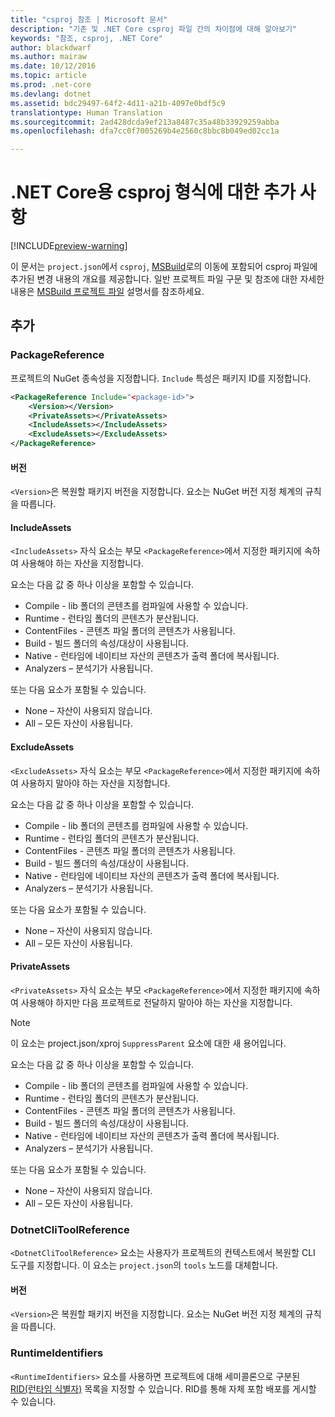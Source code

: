 ```yaml
---
title: "csproj 참조 | Microsoft 문서"
description: "기존 및 .NET Core csproj 파일 간의 차이점에 대해 알아보기"
keywords: "참조, csproj, .NET Core"
author: blackdwarf
ms.author: mairaw
ms.date: 10/12/2016
ms.topic: article
ms.prod: .net-core
ms.devlang: dotnet
ms.assetid: bdc29497-64f2-4d11-a21b-4097e0bdf5c9
translationtype: Human Translation
ms.sourcegitcommit: 2ad428dcda9ef213a8487c35a48b33929259abba
ms.openlocfilehash: dfa7cc0f7005269b4e2560c8bbc8b049ed02cc1a

---
```


# <a name="additions-to-the-csproj-format-for-net-core"></a>.NET Core용 csproj 형식에 대한 추가 사항

[!INCLUDE[preview-warning](../../../includes/warning.md)]

이 문서는 `project.json`에서 `csproj`, [MSBuild](https://github.com/Microsoft/MSBuild)로의 이동에 포함되어 csproj 파일에 추가된 변경 내용의 개요를 제공합니다. 일반 프로젝트 파일 구문 및 참조에 대한 자세한 내용은 [MSBuild 프로젝트 파일](https://docs.microsoft.com/visualstudio/msbuild/msbuild-project-file-schema-reference) 설명서를 참조하세요.  

## <a name="additions"></a>추가

### <a name="packagereference"></a>PackageReference
프로젝트의 NuGet 종속성을 지정합니다. `Include` 특성은 패키지 ID를 지정합니다. 

```xml
<PackageReference Include="<package-id>">
    <Version></Version>
    <PrivateAssets></PrivateAssets>
    <IncludeAssets></IncludeAssets>
    <ExcludeAssets></ExcludeAssets>
</PackageReference>
```

#### <a name="version"></a>버전
`<Version>`은 복원할 패키지 버전을 지정합니다. 요소는 NuGet 버전 지정 체계의 규칙을 따릅니다.

#### <a name="includeassets"></a>IncludeAssets
`<IncludeAssets>` 자식 요소는 부모 `<PackageReference>`에서 지정한 패키지에 속하여 사용해야 하는 자산을 지정합니다. 

요소는 다음 값 중 하나 이상을 포함할 수 있습니다.

* Compile - lib 폴더의 콘텐츠를 컴파일에 사용할 수 있습니다.
* Runtime - 런타임 폴더의 콘텐츠가 분산됩니다.
* ContentFiles - 콘텐츠 파일 폴더의 콘텐츠가 사용됩니다.
* Build - 빌드 폴더의 속성/대상이 사용됩니다.
* Native - 런타임에 네이티브 자산의 콘텐츠가 출력 폴더에 복사됩니다.
* Analyzers – 분석기가 사용됩니다.

또는 다음 요소가 포함될 수 있습니다.

* None – 자산이 사용되지 않습니다.
* All – 모든 자산이 사용됩니다.

#### <a name="excludeassets"></a>ExcludeAssets
`<ExcludeAssets>` 자식 요소는 부모 `<PackageReference>`에서 지정한 패키지에 속하여 사용하지 말아야 하는 자산을 지정합니다.

요소는 다음 값 중 하나 이상을 포함할 수 있습니다.

* Compile - lib 폴더의 콘텐츠를 컴파일에 사용할 수 있습니다.
* Runtime - 런타임 폴더의 콘텐츠가 분산됩니다.
* ContentFiles - 콘텐츠 파일 폴더의 콘텐츠가 사용됩니다.
* Build - 빌드 폴더의 속성/대상이 사용됩니다.
* Native - 런타임에 네이티브 자산의 콘텐츠가 출력 폴더에 복사됩니다.
* Analyzers – 분석기가 사용됩니다.

또는 다음 요소가 포함될 수 있습니다.

* None – 자산이 사용되지 않습니다.
* All – 모든 자산이 사용됩니다.

#### <a name="privateassets"></a>PrivateAssets
`<PrivateAssets>` 자식 요소는 부모 `<PackageReference>`에서 지정한 패키지에 속하여 사용해야 하지만 다음 프로젝트로 전달하지 말아야 하는 자산을 지정합니다. 

> [!NOTE]
> 이 요소는 project.json/xproj `SuppressParent` 요소에 대한 새 용어입니다. 

요소는 다음 값 중 하나 이상을 포함할 수 있습니다.

* Compile - lib 폴더의 콘텐츠를 컴파일에 사용할 수 있습니다.
* Runtime - 런타임 폴더의 콘텐츠가 분산됩니다.
* ContentFiles - 콘텐츠 파일 폴더의 콘텐츠가 사용됩니다.
* Build - 빌드 폴더의 속성/대상이 사용됩니다.
* Native - 런타임에 네이티브 자산의 콘텐츠가 출력 폴더에 복사됩니다.
* Analyzers – 분석기가 사용됩니다.

또는 다음 요소가 포함될 수 있습니다.

* None – 자산이 사용되지 않습니다.
* All – 모든 자산이 사용됩니다.

### <a name="dotnetclitoolreference"></a>DotnetCliToolReference
`<DotnetCliToolReference>` 요소는 사용자가 프로젝트의 컨텍스트에서 복원할 CLI 도구를 지정합니다. 이 요소는 `project.json`의 `tools` 노드를 대체합니다. 

#### <a name="version"></a>버전
`<Version>`은 복원할 패키지 버전을 지정합니다. 요소는 NuGet 버전 지정 체계의 규칙을 따릅니다.

### <a name="runtimeidentifiers"></a>RuntimeIdentifiers
`<RuntimeIdentifiers>` 요소를 사용하면 프로젝트에 대해 세미콜론으로 구분된 [RID(런타임 식별자)](../../rid-catalog.md) 목록을 지정할 수 있습니다. RID를 통해 자체 포함 배포를 게시할 수 있습니다. 


<!--HONumber=Jan17_HO3-->


